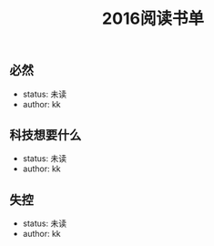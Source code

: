﻿---
layout: post
title: 2016阅读书单
category: 读书
keywords: 阅读,书单,2016
---

## 必然

- status: 未读
- author: kk

## 科技想要什么

- status: 未读
- author: kk

## 失控

- status: 未读
- author: kk